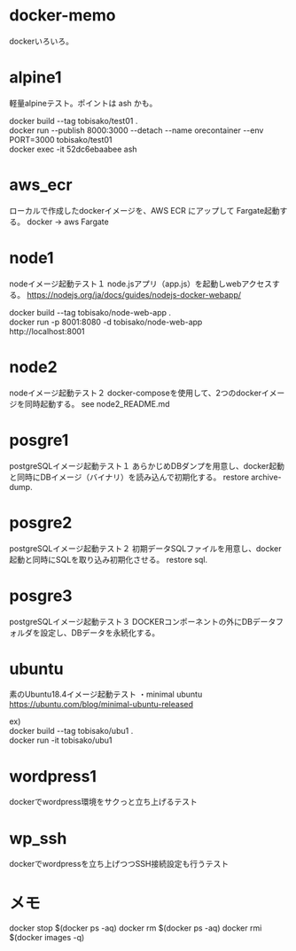 # docker-memo
dockerいろいろ。  

# alpine1
軽量alpineテスト。ポイントは ash かも。

docker build --tag tobisako/test01 .  
docker run --publish 8000:3000 --detach --name orecontainer --env PORT=3000 tobisako/test01  
docker exec -it 52dc6ebaabee ash  


# aws_ecr
ローカルで作成したdockerイメージを、AWS ECR にアップして Fargate起動する。
docker -> aws Fargate


# node1
nodeイメージ起動テスト１
node.jsアプリ（app.js）を起動しwebアクセスする。
https://nodejs.org/ja/docs/guides/nodejs-docker-webapp/

docker build --tag tobisako/node-web-app .  
docker run -p 8001:8080 -d tobisako/node-web-app  
http://localhost:8001


# node2
nodeイメージ起動テスト２
docker-composeを使用して、2つのdockerイメージを同時起動する。
see node2_README.md


# posgre1
postgreSQLイメージ起動テスト１
あらかじめDBダンプを用意し、docker起動と同時にDBイメージ（バイナリ）を読み込んで初期化する。
restore archive-dump.


# posgre2
postgreSQLイメージ起動テスト２
初期データSQLファイルを用意し、docker起動と同時にSQLを取り込み初期化させる。
restore sql.


# posgre3
postgreSQLイメージ起動テスト３
DOCKERコンポーネントの外にDBデータフォルダを設定し、DBデータを永続化する。


# ubuntu
素のUbuntu18.4イメージ起動テスト
・minimal ubuntu  
https://ubuntu.com/blog/minimal-ubuntu-released

ex)  
docker build --tag tobisako/ubu1 .  
docker run -it tobisako/ubu1


# wordpress1
dockerでwordpress環境をサクっと立ち上げるテスト


# wp_ssh
dockerでwordpressを立ち上げつつSSH接続設定も行うテスト


# メモ
docker stop $(docker ps -aq)
docker rm $(docker ps -aq)
docker rmi $(docker images -q)
